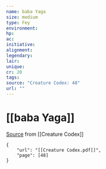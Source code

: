 ```yaml
---
name: baba Yaga
size: medium
type: Fey
environment: 
hp: 
ac: 
initiative: 
alignment: 
legendary: 
lair: 
unique: 
cr: 20
tags: 
source: "Creature Codex: 48"
url: ""
---
```

# [[baba Yaga]]

[Source](zotero://open-pdf/library/items/NTNKJRHG?page=48) from [[Creature Codex]]

```pdf
{
	"url": "[[Creature Codex.pdf]]",
	"page": [48]
}
```

